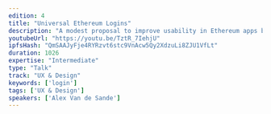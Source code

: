 ```yaml
---
edition: 4
title: "Universal Ethereum Logins"
description: "A modest proposal to improve usability in Ethereum apps by removing a lot of the friction created by the usual login system: Your users can use your app without needing to install anything, buy ether or even type a password -Users are identified by a ENS username, and not a hex address -Users can use tokens to interact with your app, and you can even give out some of them free to encourage usage -Users are in control of their identity and any assets that are tied to them, and can take them to other apps -When users log into their identity with other apps, these act as second or third factors authenticators. While the app relies on a server, the server’s only job is to relay messages to the chain and pay ether, and the user can use any server they want. This is all achieved by using client side signed messages and multiple standards. Live code will be presented."
youtubeUrl: "https://youtu.be/TztR_7IehjU"
ipfsHash: "QmSAAJyFje4RYRzvt6stc9VnAcw5Qy2XdzuLi8ZJU1VfLt"
duration: 1026
expertise: "Intermediate"
type: "Talk"
track: "UX & Design"
keywords: ['login']
tags: ['UX & Design']
speakers: ['Alex Van de Sande']
---
```


